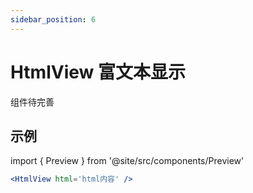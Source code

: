 ```yaml
---
sidebar_position: 6
---
```


# HtmlView 富文本显示

组件待完善

## 示例

import { Preview } from '@site/src/components/Preview'

<Preview name='HtmlView' />

```jsx
<HtmlView html='html内容' />
```